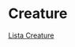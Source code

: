 # Creature

[Lista Creature](Creature%20a47244a90b9b4706abd94b5ebe6c29b5/Lista%20Creature%20678add636b3e47cd8601644e2f84f184.csv)